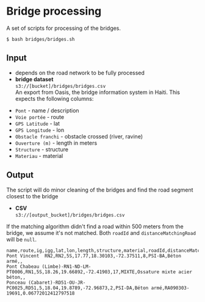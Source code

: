 # Bridge processing
A set of scripts for processing of the bridges.

```
$ bash bridges/bridges.sh
```

## Input

* depends on the road network to be fully processed
* **bridge dataset**  
`s3://[bucket]/bridges/bridges.csv`  
An export from Oasis, the bridge information system in Haiti. This expects the following columns:

- `Pont` - name / description
- `Voie portée` - route
- `GPS Latitude` - lat
- `GPS Longitude` - lon
- `Obstacle franchi` - obstacle crossed (river, ravine)
- `Ouverture (m)` - length in meters
- `Structure` - structure
- `Materiau` - material

## Output
The script will do minor cleaning of the bridges and find the road segment closest to the bridge

* **CSV**  
`s3://[output_bucket]/bridges/bridges.csv`

If the matching algorithm didn't find a road within 500 meters from the bridge, we assume it's not matched. Both `roadId` and `distanceMatchingRoad` will be `null`.

```
name,route,ig,igg,lat,lon,length,structure,material,roadId,distanceMatchingRoad
Pont Vincent  RN2,RN2,5S,17.77,18.30103,-72.37511,8,PSI-BA,Béton armé,,
Pont Chabeau (Limbe)-RN1-ND-LM-PT0006,RN1,5S,18.26,19.66892,-72.41903,17,MIXTE,Ossature mixte acier béton,,
Ponceau (Cabaret)-RD51-OU-JR-PC0025,RD51,5,18.04,19.8789,-72.96873,2,PSI-DA,Béton armé,RA090303-19691,0.06772012412797518
```